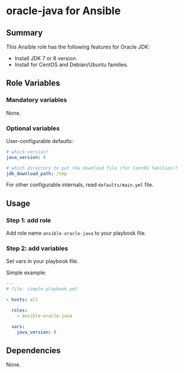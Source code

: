 
oracle-java for Ansible
============




## Summary


This Ansible role has the following features for Oracle JDK:

 - Install JDK 7 or 8 version.
 - Install for CentOS and Debian/Ubuntu families.



## Role Variables

### Mandatory variables

None.

### Optional variables


User-configurable defaults:

```yaml
# which version?
java_version: 8

# which directory to put the download file (for CentOS families)?
jdk_download_path: /tmp
```

For other configurable internals, read `defaults/main.yml` file.


## Usage


### Step 1: add role

Add role name `ansible-oracle-java` to your playbook file.


### Step 2: add variables

Set vars in your playbook file.

Simple example:

```yaml
---
# file: simple-playbook.yml

- hosts: all

  roles:
    - ansible-oracle-java

  vars:
    java_version: 8
```



## Dependencies

None.

